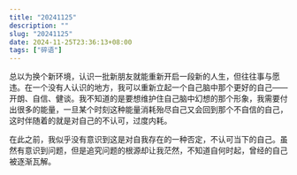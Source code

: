 ```yaml
---
title: "20241125"
description: ""
slug: "20241125"
date: 2024-11-25T23:36:13+08:00
tags: ["碎语"]
---
```


总以为换个新环境，认识一批新朋友就能重新开启一段新的人生，但往往事与愿违。在一个没有人认识的地方，我可以重新立起一个自己脑中那个更好的自己——开朗、自信、健谈。我不知道的是要想维护住自己脑中幻想的那个形象，我需要付出很多的能量，一旦某个时刻这种能量消耗殆尽自己又会回到那个不自信的自己，这时伴随着的就是对自己的不认可，过度内耗。

在此之前，我似乎没有意识到这是对自我存在的一种否定，不认可当下的自己。虽然有意识到问题，但是追究问题的根源却让我茫然，不知道自何时起，曾经的自己被逐渐瓦解。
